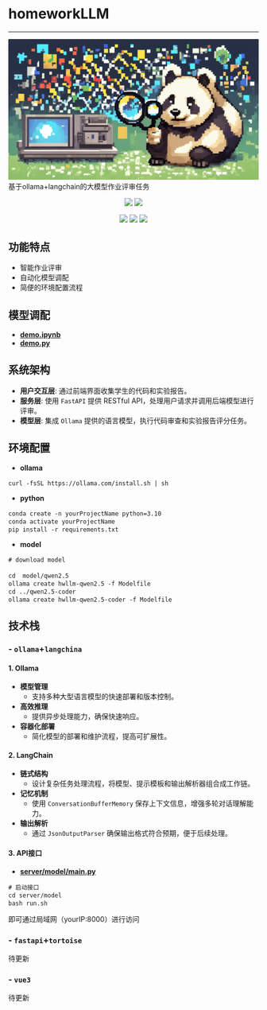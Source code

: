 # homeworkLLM

------
![cover](data/cover.png)
基于ollama+langchain的大模型作业评审任务

<div align='center'>
     <p>
        <a href='https://github.com/Lin-A1/homeworkLLM/'><img src='https://img.shields.io/badge/Project-Page-Green'></a>
        <img src='https://img.shields.io/github/stars/Lin-A1/homeworkLLM?color=green&style=social' />
     </p>
     <p>
        <img src="https://img.shields.io/badge/python->=3.9.11-blue">
        <img src="https://img.shields.io/badge/ollama-available-blue">
        <img src="https://img.shields.io/badge/langchain-available-blue">
    </p>
</div>


## 功能特点
- 智能作业评审
- 自动化模型调配
- 简便的环境配置流程

## 模型调配
- **[demo.ipynb](demo.ipynb)**
- **[demo.py](demo.py)**

## 系统架构
- **用户交互层**: 通过前端界面收集学生的代码和实验报告。
- **服务层**: 使用 `FastAPI` 提供 RESTful API，处理用户请求并调用后端模型进行评审。
- **模型层**: 集成 `Ollama` 提供的语言模型，执行代码审查和实验报告评分任务。

## 环境配置
- **ollama**
```shell
curl -fsSL https://ollama.com/install.sh | sh
```
- **python**
```shell
conda create -n yourProjectName python=3.10
conda activate yourProjectName
pip install -r requirements.txt
```

- **model**
```shell
# download model

cd  model/qwen2.5
ollama create hwllm-qwen2.5 -f Modelfile
cd ../qwen2.5-coder
ollama create hwllm-qwen2.5-coder -f Modelfile
```

## 技术栈
### - **`ollama`+`langchina`**
#### 1. **Ollama**
- **模型管理**
  - 支持多种大型语言模型的快速部署和版本控制。
- **高效推理**
  - 提供异步处理能力，确保快速响应。
- **容器化部署**
  - 简化模型的部署和维护流程，提高可扩展性。

#### 2. **LangChain**
- **链式结构**
  - 设计复杂任务处理流程，将模型、提示模板和输出解析器组合成工作链。
- **记忆机制**
  - 使用 `ConversationBufferMemory` 保存上下文信息，增强多轮对话理解能力。
- **输出解析**
  - 通过 `JsonOutputParser` 确保输出格式符合预期，便于后续处理。

#### 3. **API接口**
- **[server/model/main.py](server/model/main.py)**
```shell
# 启动接口
cd server/model
bash run.sh
```
即可通过局域网（yourIP:8000）进行访问

### - **`fastapi`+`tortoise`**
  待更新

### - **`vue3`**
  待更新